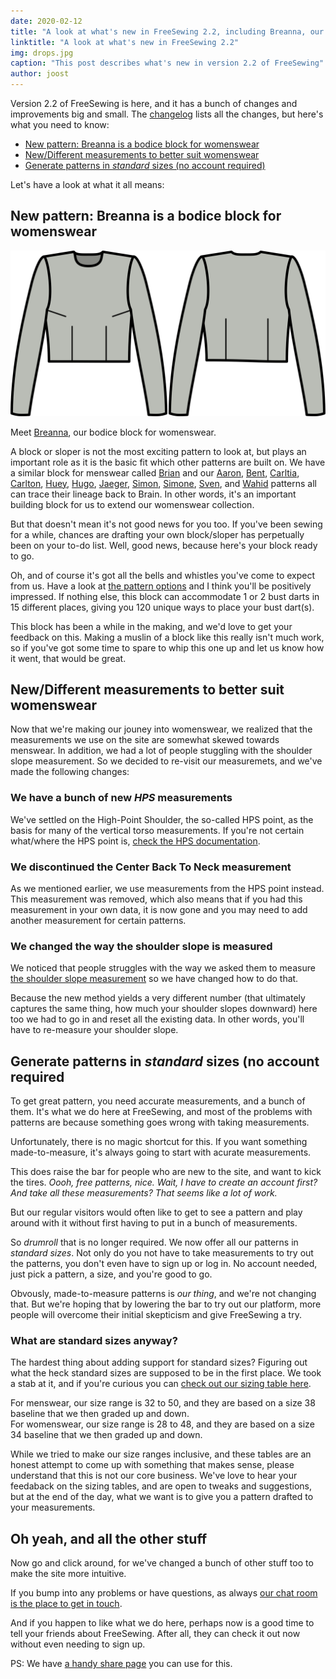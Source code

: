 ```yaml
---
date: 2020-02-12
title: "A look at what's new in FreeSewing 2.2, including Breanna, our bodice block for womenswear"
linktitle: "A look at what's new in FreeSewing 2.2"
img: drops.jpg
caption: "This post describes what's new in version 2.2 of FreeSewing"
author: joost
---
```



Version 2.2 of FreeSewing is here, and it has a bunch of changes and improvements big and small. 
The [changelog](https://github.com/freesewing/freesewing/blob/develop/CHANGELOG.md) lists all the changes, but here's what you need to know:

 - [New pattern: Breanna is a bodice block for womenswear](#new-pattern-breanna-is-a-bodice-block-for-womenswear)
 - [New/Different measurements to better suit womenswear](#newdifferent-measurements-to-better-suit-womenswear)
 - [Generate patterns in *standard* sizes (no account required)](#generate-patterns-in-standard-sizes-no-account-required)

Let's have a look at what it all means:

## New pattern: Breanna is a bodice block for womenswear

![Breanna line drawing](breanna.svg)

Meet [Breanna](/designs/breanna/), our bodice block for womenswear. 

A block or sloper is not the most exciting pattern to look at, but plays an important
role as it is the basic fit which other patterns are built on.
We have a similar block for menswear called [Brian](/designs/brian/) and our
[Aaron](/designs/aaron/),
[Bent](/designs/bent/),
[Carltia](/designs/carlita/),
[Carlton](/designs/carlton/),
[Huey](/designs/huey/),
[Hugo](/designs/hugo/),
[Jaeger](/designs/jaeger/),
[Simon](/designs/simon/),
[Simone](/designs/simone/),
[Sven](/designs/sven/),
and [Wahid](/designs/wahid/) patterns all can trace their lineage back to Brain.
In other words, it's an important building block for us to extend our 
womenswear collection.

But that doesn't mean it's not good news for you too. If you've been sewing for 
a while, chances are drafting your own block/sloper has perpetually been on your
to-do list. Well, good news, because here's your block ready to go.

Oh, and of course it's got all the bells and whistles you've come to expect from us.
Have a look at [the pattern options](http://localhost:8000/docs/patterns/breanna/options/) and
I think you'll be positively impressed. If nothing else, this block can accommodate 1 or 2 bust 
darts in 15 different places, giving you 120 unique ways to place your bust dart(s).

This block has been a while in the making, and we'd love to get your feedback on this.
Making a muslin of a block like this really isn't much work, so if you've got some time
to spare to whip this one up and let us know how it went, that would be great.


## New/Different measurements to better suit womenswear

Now that we're making our jouney into womenswear, we realized that the measurements we
use on the site are somewhat skewed towards menswear. In addition, we had a lot of people
stuggling with the shoulder slope measurement. So we decided to re-visit our measuremets,
and we've made the following changes:

### We have a bunch of new *HPS* measurements

We've settled on the High-Point Shoulder, the so-called HPS point, as the basis for many
of the vertical torso measurements. If you're not certain what/where the HPS point is,
[check the HPS documentation](/docs/measurements/hps/).

### We discontinued the Center Back To Neck measurement

As we mentioned earlier, we use measurements from the HPS point instead.
This measurement was removed, which also means that if you had this measurement
in your own data, it is now gone and you may need to add another measurement for certain patterns.

### We changed the way the shoulder slope is measured

We noticed that people struggles with the way we asked them to measure [the
shoulder slope measurement](/docs/measurements/shoulderslope) so we have changed how to do that.

Because the new method yields a very different number (that ultimately captures the same
thing, how much your shoulder slopes downward) here too we had to go in and reset all
the existing data. In other words, you'll have to re-measure your shoulder slope.

## Generate patterns in *standard* sizes (no account required

To get great pattern, you need accurate measurements, and a bunch of them.
It's what we do here at FreeSewing, and most of the problems with patterns are because
something goes wrong with taking measurements.

Unfortunately, there is no magic shortcut for this. If you want something made-to-measure,
it's always going to start with acurate measurements.

This does raise the bar for people who are new to the site, and want to kick the tires.
*Oooh, free patterns, nice. Wait, I have to create an account first? And take all these measurements?
That seems like a lot of work.*

But our regular visitors would often like to get to see a pattern and play around with it without
first having to put in a bunch of measurements.

So *drumroll* that is no longer required. We now offer all our patterns in *standard sizes*.
Not only do you not have to take measurements to try out the patterns, you don't even have to sign up
or log in. No account needed, just pick a pattern, a size, and you're good to go.

Obvously, made-to-measure patterns is *our thing*, and we're not changing that. But we're hoping
that by lowering the bar to try out our platform, more people will overcome their initial skepticism 
and give FreeSewing a try. 

### What are standard sizes anyway?

The hardest thing about adding support for standard sizes? Figuring out what the heck standard sizes
are supposed to be in the first place. We took a stab at it, and if you're curious you can [check out
our sizing table here](/docs/about/sizes/). 

For menswear, our size range is 32 to 50, and they are based on a size 38 baseline that we then graded 
up and down.  
For womenswear, our size range is 28 to 48, and they are based on a size 34 baseline that we then graded 
up and down.

While we tried to make our size ranges inclusive, and these tables are an honest attempt to come up with
something that makes sense, please understand that this is not our core business.
We've love to hear your feedaback on the sizing tables, and are open to tweaks and suggestions, but at 
the end of the day, what we want is to give you a pattern drafted to your measurements.

## Oh yeah, and all the other stuff

Now go and click around, for we've changed a bunch of other stuff too to make the site more intuitive.

If you bump into any problems or have questions, as always [our chat room is the place to get
in touch](https://gitter.im/freesewing/chat).

And if you happen to like what we do here, perhaps now is a good time to tell your friends about
FreeSewing. After all, they can check it out now without even needing to sign up.

PS: We have [a handy share page](/share/) you can use for this.

